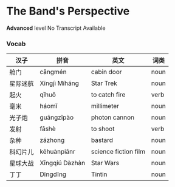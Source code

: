 # The Band's Perspective
**Advanced** level
No Transcript Available
### Vocab
|汉子|拼音|英文|词类|
|----|----|----|----|
|舱门|cāngmén|cabin door|noun|
|星际迷航|Xīngjì Míháng|Star Trek|noun|
|起火|qǐhuǒ|to catch fire|verb|
|毫米|háomǐ|millimeter|noun|
|光子炮|guāngzǐpào|photon cannon|noun|
|发射|fāshè|to shoot|verb|
|杂种|zázhong|bastard|noun|
|科幻片儿|kēhuànpiānr|science fiction film|noun|
|星球大战|Xīngqiú Dàzhàn|Star Wars|noun|
|丁丁|Dīngdīng|Tintin|noun|